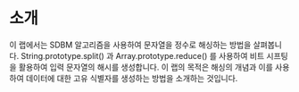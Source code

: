 # 소개

이 랩에서는 SDBM 알고리즘을 사용하여 문자열을 정수로 해싱하는 방법을 살펴봅니다. String.prototype.split() 과 Array.prototype.reduce() 를 사용하여 비트 시프팅을 활용하여 입력 문자열의 해시를 생성합니다. 이 랩의 목적은 해싱의 개념과 이를 사용하여 데이터에 대한 고유 식별자를 생성하는 방법을 소개하는 것입니다.
